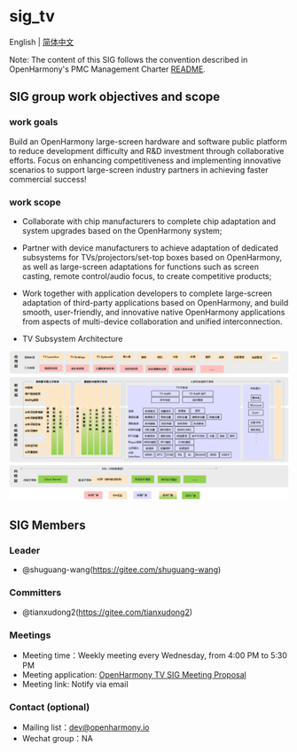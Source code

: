 # sig_tv
English | [简体中文](./sig_tv_cn.md)

Note: The content of this SIG follows the convention described in OpenHarmony's PMC Management Charter [README](../../zh/pmc.md).

## SIG group work objectives and scope

### work goals
Build an OpenHarmony large-screen hardware and software public platform to reduce development difficulty and R&D investment through collaborative efforts. Focus on enhancing competitiveness and implementing innovative scenarios to support large-screen industry partners in achieving faster commercial success!

### work scope
 - Collaborate with chip manufacturers to complete chip adaptation and system upgrades based on the OpenHarmony system;
 - Partner with device manufacturers to achieve adaptation of dedicated subsystems for TVs/projectors/set-top boxes based on OpenHarmony, as well as large-screen adaptations for functions such as screen casting, remote control/audio focus, to create competitive products;
 - Work together with application developers to complete large-screen adaptation of third-party applications based on OpenHarmony, and build smooth, user-friendly, and innovative native OpenHarmony applications from aspects of multi-device collaboration and unified interconnection.

 - TV Subsystem Architecture

![figures/tv-framework.png](figures/tv-framework.png)

## SIG Members

### Leader
- @shuguang-wang(https://gitee.com/shuguang-wang)

### Committers
- @tianxudong2(https://gitee.com/tianxudong2)

### Meetings
 - Meeting time：Weekly meeting every Wednesday, from 4:00 PM to 5:30 PM
 - Meeting application: [OpenHarmony TV SIG Meeting Proposal](https://docs.qingque.cn/s/home/eZQD5fEgz0p9aMBiO68_Ymyt0?identityId=2JZgg0BEwbM)
 - Meeting link: Notify via email

### Contact (optional)

- Mailing list：dev@openharmony.io
- Wechat group：NA
